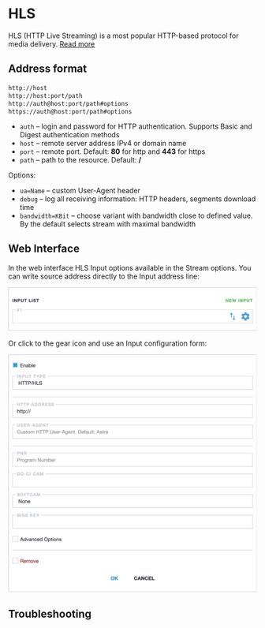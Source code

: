 # HLS

HLS (HTTP Live Streaming) is a most popular HTTP-based protocol for media delivery. [Read more](/en/book/delivery/hls)

## Address format

```
http://host
http://host:port/path
http://auth@host:port/path#options
https://auth@host:port/path#options
```

- `auth` – login and password for HTTP authentication. Supports Basic and Digest authentication methods
- `host` – remote server address IPv4 or domain name
- `port` – remote port. Default: **80** for http and **443** for https
- `path` – path to the resource. Default: **/**

Options:

- `ua=Name` – custom User-Agent header
- `debug` – log all receiving information: HTTP headers, segments download time
- `bandwidth=KBit` – choose variant with bandwidth close to defined value. By the default selects stream with maximal bandwidth

## Web Interface

In the web interface HLS Input options available in the Stream options. You can write source address directly to the Input address line:

![Input address](input-list-696w.png ':size=696')

Or click to the gear icon and use an Input configuration form:

![HLS Input options](http-696w.png ':size=696')

## Troubleshooting
